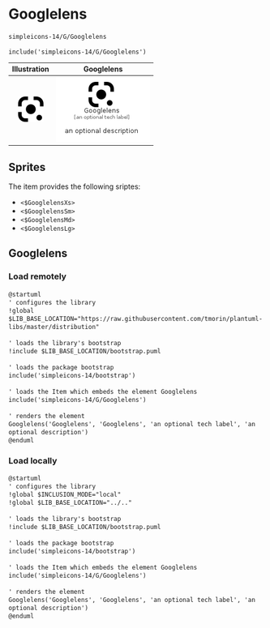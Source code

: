 # Googlelens


```text
simpleicons-14/G/Googlelens
```

```text
include('simpleicons-14/G/Googlelens')
```



| Illustration | Googlelens |
| :---: | :---: |
| ![illustration for Illustration](../../simpleicons-14/G/Googlelens.png) | ![illustration for Googlelens](../../simpleicons-14/G/Googlelens.Local.png) |



## Sprites
The item provides the following sriptes:

- `<$GooglelensXs>`
- `<$GooglelensSm>`
- `<$GooglelensMd>`
- `<$GooglelensLg>`





## Googlelens

### Load remotely
```plantuml
@startuml
' configures the library
!global $LIB_BASE_LOCATION="https://raw.githubusercontent.com/tmorin/plantuml-libs/master/distribution"

' loads the library's bootstrap
!include $LIB_BASE_LOCATION/bootstrap.puml

' loads the package bootstrap
include('simpleicons-14/bootstrap')

' loads the Item which embeds the element Googlelens
include('simpleicons-14/G/Googlelens')

' renders the element
Googlelens('Googlelens', 'Googlelens', 'an optional tech label', 'an optional description')
@enduml
```

### Load locally
```plantuml
@startuml
' configures the library
!global $INCLUSION_MODE="local"
!global $LIB_BASE_LOCATION="../.."

' loads the library's bootstrap
!include $LIB_BASE_LOCATION/bootstrap.puml

' loads the package bootstrap
include('simpleicons-14/bootstrap')

' loads the Item which embeds the element Googlelens
include('simpleicons-14/G/Googlelens')

' renders the element
Googlelens('Googlelens', 'Googlelens', 'an optional tech label', 'an optional description')
@enduml
```

